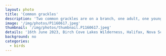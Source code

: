 ```yaml
---
layout: photo
title: 'Common grackles'
description: 'Two common grackles are on a branch, one adult, one young -- the younger one is demanding food from the adult'
image: '/img/photos/P1160617.jpeg'
thumbnail: '/img/photos/thumbnail.P1160617.jpeg'
details: '16th June 2023, Birch Cove Lakes Wilderness, Halifax, Nova Scotia. Panasonic DMC-FZ70, 215mm, f5.9, 1/320s'
background: no
categories: 
  - birds
---
```

